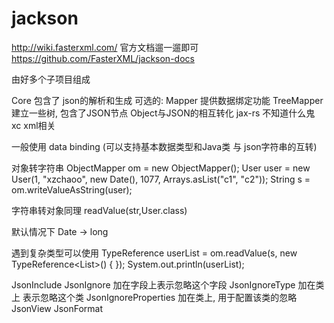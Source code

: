 # jackson #
http://wiki.fasterxml.com/
官方文档遛一遛即可
https://github.com/FasterXML/jackson-docs

由好多个子项目组成

Core 包含了 json的解析和生成
可选的:
	Mapper 提供数据绑定功能
		TreeMapper 建立一些树, 包含了JSON节点	
		Object与JSON的相互转化
	jax-rs 不知道什么鬼
	xc xml相关
	
一般使用 data binding (可以支持基本数据类型和Java类 与 json字符串的互转)

对象转字符串
ObjectMapper om = new ObjectMapper();
User user = new User(1, "xzchaoo", new Date(), 1077, Arrays.asList("c1", "c2"));
String s = om.writeValueAsString(user);
		
字符串转对象同理 readValue(str,User.class)

默认情况下 Date -> long

遇到复杂类型可以使用 TypeReference
userList = om.readValue(s, new TypeReference<List<User>>() {
});
System.out.println(userList);

JsonInclude
JsonIgnore 加在字段上表示忽略这个字段
JsonIgnoreType 加在类上 表示忽略这个类
JsonIgnoreProperties 加在类上, 用于配置该类的忽略
JsonView
JsonFormat
